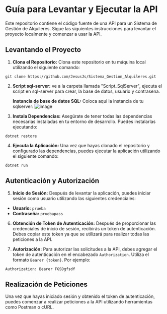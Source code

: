 # Guía para Levantar y Ejecutar la API

Este repositorio contiene el código fuente de una API para un Sistema de Gestión de Alquileres. Sigue las siguientes instrucciones para levantar el proyecto localmente y comenzar a usar la API.

## Levantando el Proyecto

1. **Clona el Repositorio:**
   Clona este repositorio en tu máquina local utilizando el siguiente comando:
   
```
git clone https://github.com/JesusJs/Sistema_Gestion_Alquileres.git
```

2. **Script sql-server:**
   ve a la carpeta llamada "Script_SqlServer", ejecuta el script en sql-server para crear, la base de datos, usuario y contrasena.

   **Instancia de base de datos SQL:**
        Coloca aqui la instancia de tu sqlserver:
     ![image](https://github.com/JesusJs/GestionAlquileres/assets/67086360/c1b771ef-b3d4-458d-ba59-b50e86da67c8)

   
4. **Instala Dependencias:**
Asegúrate de tener todas las dependencias necesarias instaladas en tu entorno de desarrollo. Puedes instalarlas ejecutando:
```
dotnet restore
```


4. **Ejecuta la Aplicación:**
Una vez que hayas clonado el repositorio y configurado las dependencias, puedes ejecutar la aplicación utilizando el siguiente comando:

```
dotnet run
```

## Autenticación y Autorización

5. **Inicio de Sesión:**
Después de levantar la aplicación, puedes iniciar sesión como usuario utilizando las siguientes credenciales:
- **Usuario:** `prueba`
- **Contraseña:** `pruebapass`

6. **Obtención de Token de Autenticación:**
Después de proporcionar las credenciales de inicio de sesión, recibirás un token de autenticación. Debes copiar este token ya que se utilizará para realizar todas las peticiones a la API.

7. **Autorización:**
Para autorizar las solicitudes a la API, debes agregar el token de autenticación en el encabezado `Authorization`. Utiliza el formato `Bearer {token}`. Por ejemplo:

```
Authorization: Bearer FGSDgfsdf
```



## Realización de Peticiones

Una vez que hayas iniciado sesión y obtenido el token de autenticación, puedes comenzar a realizar peticiones a la API utilizando herramientas como Postman o cURL.

